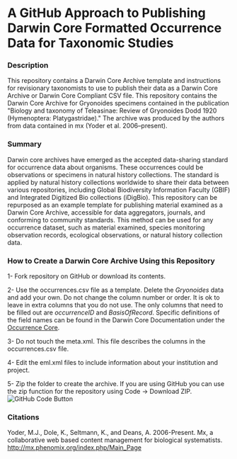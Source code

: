 # A GitHub Approach to Publishing Darwin Core Formatted Occurrence Data for Taxonomic Studies

### Description
This repository contains a Darwin Core Archive template and instructions for revisionary taxonomists to use to publish their data as a Darwin Core Archive or Darwin Core Compliant CSV file. This repository contains the Darwin Core Archive for Gryonoides specimens contained in the publication "Biology and taxonomy of Teleasinae: Review of Gryonoides Dodd 1920 (Hymenoptera: Platygastridae)." The archive was produced by the authors from data contained in mx (Yoder et al. 2006–present).


### Summary
Darwin core archives have emerged as the accepted data-sharing standard for occurrence data about organisms. These occurrences could be observations or specimens in natural history collections. The standard is applied by natural history collections worldwide to share their data between various repositories, including Global Biodiversity Information Faculty (GBIF) and Integrated Digitized Bio collections (iDigBio). This repository can be repurposed as an example template for publishing material examined as a Darwin Core Archive, accessible for data aggregators, journals, and conforming to community standards. This method can be used for any occurrence dataset, such as material examined, species monitoring observation records, ecological observations, or natural history collection data.

### How to Create a Darwin Core Archive Using this Repository
1- Fork repository on GitHub or download its contents.

2- Use the occurrences.csv file as a template. Delete the *Gryonoides* data and add your own. Do not change the column number or order. It is ok to leave in extra columns that you do not use. The only columns that need to be filled out are _occurrenceID_ and _BasisOfRecord_. Specific definitions of the field names can be found in the Darwin Core Documentation under the [Occurrence Core](https://dwc.tdwg.org/terms/#occurrence).

3- Do not touch the meta.xml. This file describes the columns in the occurrences.csv file.

4- Edit the eml.xml files to include information about your institution and project. 

5- Zip the folder to create the archive. If you are using GitHub you can use the zip function for the repository using Code  -> Download ZIP.
![GitHub Code Button](https://user-images.githubusercontent.com/19264/86286233-c8946380-bbee-11ea-930f-24a5db34423d.png)

### Citations

Yoder, M.J., Dole, K., Seltmann, K., and Deans, A. 2006-Present. Mx, a collaborative web based content management for biological systematists. http://mx.phenomix.org/index.php/Main_Page
